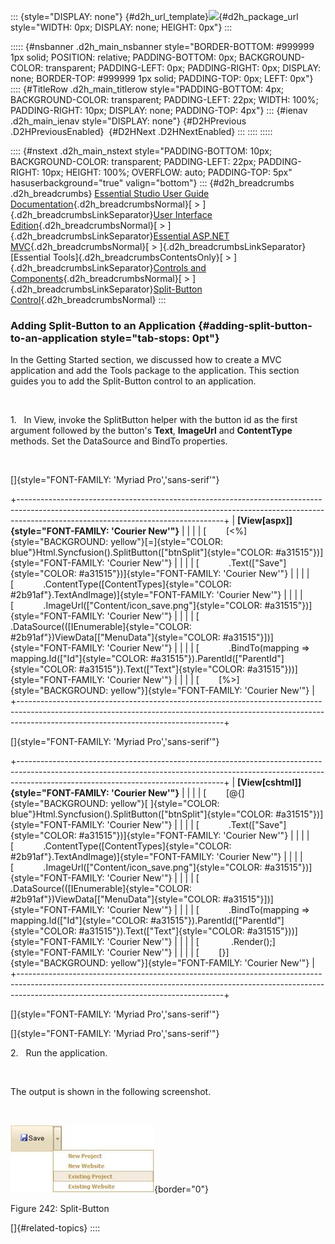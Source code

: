 ::: {style="DISPLAY: none"}
[](ms-xhelp:///?Id=d2h_url_template){#d2h_url_template}![](!package_url!){#d2h_package_url style="WIDTH: 0px; DISPLAY: none; HEIGHT: 0px"}
:::

::::: {#nsbanner .d2h_main_nsbanner style="BORDER-BOTTOM: #999999 1px solid; POSITION: relative; PADDING-BOTTOM: 0px; BACKGROUND-COLOR: transparent; PADDING-LEFT: 0px; PADDING-RIGHT: 0px; DISPLAY: none; BORDER-TOP: #999999 1px solid; PADDING-TOP: 0px; LEFT: 0px"}
:::: {#TitleRow .d2h_main_titlerow style="PADDING-BOTTOM: 4px; BACKGROUND-COLOR: transparent; PADDING-LEFT: 22px; WIDTH: 100%; PADDING-RIGHT: 10px; DISPLAY: none; PADDING-TOP: 4px"}
::: {#ienav .d2h_main_ienav style="DISPLAY: none"}
[](ms-xhelp:///?Id=f3ad2e50-7e1e-4cc9-935f-2f9cafffcd8a){#D2HPrevious .D2HPreviousEnabled}  [](ms-xhelp:///?Id=930ed0f7-3e35-4723-b1b6-3d3c053f468a){#D2HNext .D2HNextEnabled}
:::
::::
:::::

:::: {#nstext .d2h_main_nstext style="PADDING-BOTTOM: 10px; BACKGROUND-COLOR: transparent; PADDING-LEFT: 22px; PADDING-RIGHT: 10px; HEIGHT: 100%; OVERFLOW: auto; PADDING-TOP: 5px" hasuserbackground="true" valign="bottom"}
::: {#d2h_breadcrumbs .d2h_breadcrumbs}
[Essential Studio User Guide Documentation](ms-xhelp:///?Id=12457748-09e3-4d74-a240-8e049cedf030){.d2h_breadcrumbsNormal}[ \> ]{.d2h_breadcrumbsLinkSeparator}[User Interface Edition](ms-xhelp:///?Id=c29296b7-531c-413b-a0ec-488ca1f7f669){.d2h_breadcrumbsNormal}[ \> ]{.d2h_breadcrumbsLinkSeparator}[Essential ASP.NET MVC](ms-xhelp:///?Id=4b14e7d1-65c4-4f67-b1aa-2c37709905a5){.d2h_breadcrumbsNormal}[ \> ]{.d2h_breadcrumbsLinkSeparator}[Essential Tools]{.d2h_breadcrumbsContentsOnly}[ \> ]{.d2h_breadcrumbsLinkSeparator}[Controls and Components](ms-xhelp:///?Id=f0af2fff-6f00-4ca4-85a6-54e41ac5dc96){.d2h_breadcrumbsNormal}[ \> ]{.d2h_breadcrumbsLinkSeparator}[Split-Button Control](ms-xhelp:///?Id=4e31524a-ba17-45bb-879d-1cbc937a1a8d){.d2h_breadcrumbsNormal}
:::

### Adding Split-Button to an Application {#adding-split-button-to-an-application style="tab-stops: 0pt"}

In the Getting Started section, we discussed how to create a MVC application and add the Tools package to the application. This section guides you to add the Split-Button control to an application.

 

1.   In View, invoke the SplitButton helper with the button id as the first argument followed by the button's **Text**, **ImageUrl** and **ContentType** methods. Set the DataSource and BindTo properties.

 

[]{style="FONT-FAMILY: 'Myriad Pro','sans-serif'"} 

+---------------------------------------------------------------------------------------------------------------------------------------------------------------------------------------------------------------+
| **[View\[aspx\]]{style="FONT-FAMILY: 'Courier New'"}**                                                                                                                                                        |
|                                                                                                                                                                                                               |
| [        [\<%]{style="BACKGROUND: yellow"}[=]{style="COLOR: blue"}Html.Syncfusion().SplitButton([\"btnSplit\"]{style="COLOR: #a31515"})]{style="FONT-FAMILY: 'Courier New'"}                                  |
|                                                                                                                                                                                                               |
| [            .Text([\"Save\"]{style="COLOR: #a31515"})]{style="FONT-FAMILY: 'Courier New'"}                                                                                                                   |
|                                                                                                                                                                                                               |
| [            .ContentType([ContentTypes]{style="COLOR: #2b91af"}.TextAndImage)]{style="FONT-FAMILY: 'Courier New'"}                                                                                           |
|                                                                                                                                                                                                               |
| [            .ImageUrl([\"Content/icon_save.png\"]{style="COLOR: #a31515"})]{style="FONT-FAMILY: 'Courier New'"}                                                                                              |
|                                                                                                                                                                                                               |
| [            .DataSource(([IEnumerable]{style="COLOR: #2b91af"})ViewData\[[\"MenuData\"]{style="COLOR: #a31515"}\])]{style="FONT-FAMILY: 'Courier New'"}                                                      |
|                                                                                                                                                                                                               |
| [            .BindTo(mapping =\> mapping.Id([\"Id\"]{style="COLOR: #a31515"}).ParentId([\"ParentId\"]{style="COLOR: #a31515"}).Text([\"Text\"]{style="COLOR: #a31515"}))]{style="FONT-FAMILY: 'Courier New'"} |
|                                                                                                                                                                                                               |
| [        [%\>]{style="BACKGROUND: yellow"}]{style="FONT-FAMILY: 'Courier New'"}                                                                                                                               |
+---------------------------------------------------------------------------------------------------------------------------------------------------------------------------------------------------------------+

[]{style="FONT-FAMILY: 'Myriad Pro','sans-serif'"} 

+---------------------------------------------------------------------------------------------------------------------------------------------------------------------------------------------------------------+
| **[View\[cshtml\]]{style="FONT-FAMILY: 'Courier New'"}**                                                                                                                                                      |
|                                                                                                                                                                                                               |
| [        [\@{]{style="BACKGROUND: yellow"}[ ]{style="COLOR: blue"}Html.Syncfusion().SplitButton([\"btnSplit\"]{style="COLOR: #a31515"})]{style="FONT-FAMILY: 'Courier New'"}                                  |
|                                                                                                                                                                                                               |
| [            .Text([\"Save\"]{style="COLOR: #a31515"})]{style="FONT-FAMILY: 'Courier New'"}                                                                                                                   |
|                                                                                                                                                                                                               |
| [            .ContentType([ContentTypes]{style="COLOR: #2b91af"}.TextAndImage)]{style="FONT-FAMILY: 'Courier New'"}                                                                                           |
|                                                                                                                                                                                                               |
| [            .ImageUrl([\"Content/icon_save.png\"]{style="COLOR: #a31515"})]{style="FONT-FAMILY: 'Courier New'"}                                                                                              |
|                                                                                                                                                                                                               |
| [            .DataSource(([IEnumerable]{style="COLOR: #2b91af"})ViewData\[[\"MenuData\"]{style="COLOR: #a31515"}\])]{style="FONT-FAMILY: 'Courier New'"}                                                      |
|                                                                                                                                                                                                               |
| [            .BindTo(mapping =\> mapping.Id([\"Id\"]{style="COLOR: #a31515"}).ParentId([\"ParentId\"]{style="COLOR: #a31515"}).Text([\"Text\"]{style="COLOR: #a31515"}))]{style="FONT-FAMILY: 'Courier New'"} |
|                                                                                                                                                                                                               |
| [             .Render();]{style="FONT-FAMILY: 'Courier New'"}                                                                                                                                                 |
|                                                                                                                                                                                                               |
| [        [}]{style="BACKGROUND: yellow"}]{style="FONT-FAMILY: 'Courier New'"}                                                                                                                                 |
+---------------------------------------------------------------------------------------------------------------------------------------------------------------------------------------------------------------+

[]{style="FONT-FAMILY: 'Myriad Pro','sans-serif'"} 

[]{style="FONT-FAMILY: 'Myriad Pro','sans-serif'"} 

2.   Run the application.

 

The output is shown in the following screenshot.

 

![](ImagesExt/image56_248.jpg){border="0"}

Figure 242: Split-Button

[]{#related-topics}
::::
